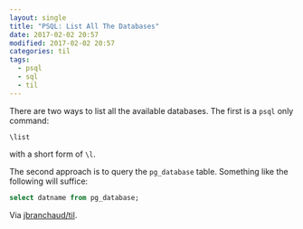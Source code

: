 ```yaml
---
layout: single
title: "PSQL: List All The Databases"
date: 2017-02-02 20:57
modified: 2017-02-02 20:57
categories: til
tags:
  - psql
  - sql
  - til
---
```


There are two ways to list all the available databases. The first is a
`psql` only command:

```psql
\list
```

with a short form of `\l`.

The second approach is to query the `pg_database` table. Something like the
following will suffice:

```sql
select datname from pg_database;
```

Via [jbranchaud/til](https://github.com/jbranchaud/til).
